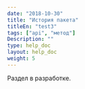 ```yaml
---
date: "2018-10-30"
title: "История пакета"
titleEn: "test3"
tags: ["api", "метод"]
Description: ""
type: help_doc
layout: help_doc
weight: 5
---
```


Раздел в разработке.